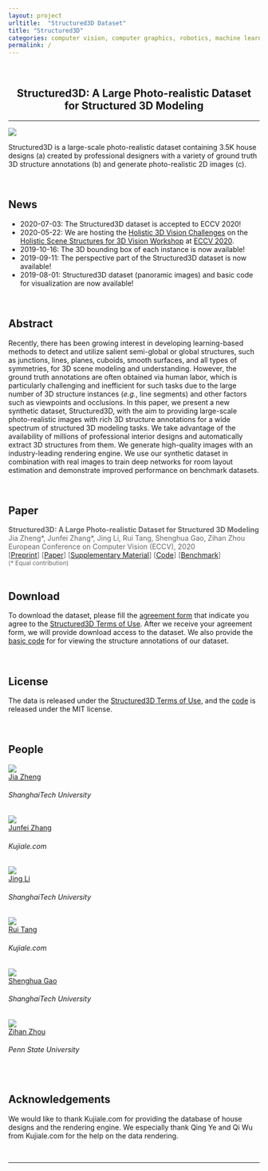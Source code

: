 ```yaml
---
layout: project
urltitle:  "Structured3D Dataset"
title: "Structured3D"
categories: computer vision, computer graphics, robotics, machine learning
permalink: /
---
```


<br>
<div class="row">
  <div class="col-xs-12">
    <center><h2>Structured3D: A Large Photo-realistic Dataset for Structured 3D Modeling</h2></center>
  </div>
</div>

<hr>

<div class="row">
  <div class="col-md-12">
    <img src="{{ "/static/img/teaser.png" | prepend:site.baseurl }}">
    <p>
      Structured3D is a large-scale photo-realistic dataset containing 3.5K house designs (a) created by professional designers with a variety of ground truth 3D structure annotations (b) and generate photo-realistic 2D images (c).
    </p>
  </div>
</div>

<br>
<div class="row" id="news">
  <div class="col-xs-12">
    <h2>News</h2>
  </div>
</div>

<div class="row">
  <div class="col-xs-12">
    <ul>
      <li>2020-07-03: The Structured3D dataset is accepted to ECCV 2020!</li>
      <li>2020-05-22: We are hosting the <a href="https://holistic-3d.github.io/eccv20/challenge.html" target="_blank">Holistic 3D Vision Challenges</a> on the <a href="https://holistic-3d.github.io/eccv20" target="_blank">Holistic Scene Structures for 3D Vision Workshop</a> at <a href="http://eccv2020.eu/" target="_blank">ECCV 2020</a>.</li>
      <li>2019-10-16: The 3D bounding box of each instance is now available!</li>
      <li>2019-09-11: The perspective part of the Structured3D dataset is now available!</li>
      <li>2019-08-01: Structured3D dataset (panoramic images) and basic code for visualization are now available!</li>
    </ul>
  </div>
</div><br>

<div class="row" id="abstract">
  <div class="col-xs-12">
    <h2>Abstract</h2>
  </div>
</div>

<div class="row">
  <div class="col-xs-12">
    <p>
      Recently, there has been growing interest in developing learning-based methods to detect and utilize salient semi-global or global structures, such as junctions, lines, planes, cuboids, smooth surfaces, and all types of symmetries, for 3D scene modeling and understanding. However, the ground truth annotations are often obtained via human labor, which is particularly challenging and inefficient for such tasks due to the large number of 3D structure instances (<em>e.g.</em>, line segments) and other factors such as viewpoints and occlusions. In this paper, we present a new synthetic dataset, Structured3D, with the aim to providing large-scale photo-realistic images with rich 3D structure annotations for a wide spectrum of structured 3D modeling tasks. We take advantage of the availability of millions of professional interior designs and automatically extract 3D structures from them. We generate high-quality images with an industry-leading rendering engine. We use our synthetic dataset in combination with real images to train deep networks for room layout estimation and demonstrate improved performance on benchmark datasets.
    </p>
  </div>
</div><br>

<div class="row" id="paper">
  <div class="col-xs-12">
    <h2>Paper</h2>
  </div>
</div>

<div class="row">
  <div class="col-xs-12" style="margin-top: 3px; color: #666;">
    <b>Structured3D: A Large Photo-realistic Dataset for Structured 3D Modeling</b><br>
    Jia Zheng*, Junfei Zhang*, Jing Li, Rui Tang, Shenghua Gao, Zihan Zhou<br>
    European Conference on Computer Vision (ECCV), 2020<br>
    [<a href="https://arxiv.org/abs/1908.00222">Preprint</a>]
    [<a href="https://www.ecva.net/papers/eccv_2020/papers_ECCV/papers/123540494.pdf">Paper</a>]
    [<a href="https://www.ecva.net/papers/eccv_2020/papers_ECCV/papers/123540494-supp.pdf">Supplementary Material</a>]
    [<a href="https://github.com/bertjiazheng/Structured3D">Code</a>]
    [<a href="https://competitions.codalab.org/competitions/24183">Benchmark</a>]
    <br>
    <span style="font-size:12px;">(* Equal contribution)</span>
  </div>
</div><br>

<div class="row" id="download">
  <div class="col-xs-12">
    <h2>Download</h2>
  </div>
</div>

<div class="row">
  <div class="col-xs-12">
    <p>
      To download the dataset, please fill the <a href="https://forms.gle/LXg4bcjC2aEjrL9o8">agreement form</a> that indicate you agree to the <a href="https://drive.google.com/open?id=13ZwWpU_557ZQccwOUJ8H5lvXD7MeZFMa">Structured3D Terms of Use</a>. After we receive your agreement form, we will provide download access to the dataset. We also provide the <a href="https://github.com/bertjiazheng/Structured3D">basic code</a> for for viewing the structure annotations of our dataset.
    </p>
  </div>
</div><br>

<div class="row" id="license">
  <div class="col-xs-12">
    <h2>License</h2>
  </div>
</div>

<div class="row">
  <div class="col-xs-12">
    <p>
      The data is released under the <a href="https://drive.google.com/open?id=13ZwWpU_557ZQccwOUJ8H5lvXD7MeZFMa">Structured3D Terms of Use</a>, and the <a href="https://github.com/bertjiazheng/Structured3D">code</a> is released under the MIT license.
    </p>
  </div>
</div><br>

<div class="row" id="people">
  <div class="col-xs-12">
    <h2>People</h2>
  </div>
</div>

<div class="row">
  <div class="col-md-2 col-sm-3 col-xs-6">
    <a href="https://bertjiazheng.github.io/">
      <img class="people-pic" src="{{ "/static/img/people/jia.jpg" | prepend:site.baseurl }}">
    </a>
    <div class="people-name">
      <a href="https://bertjiazheng.github.io/">
        Jia Zheng
      </a>
      <h6>ShanghaiTech University</h6>
    </div>
  </div>

  <div class="col-md-2 col-sm-3 col-xs-6">
    <a href="https://www.linkedin.com/in/骏飞-张-1bb82691/?locale=en_US">
      <img class="people-pic" src="{{ "/static/img/people/ahui.png" | prepend:site.baseurl }}">
    </a>
    <div class="people-name">
      <a href="https://www.linkedin.com/in/骏飞-张-1bb82691/?locale=en_US">
        Junfei Zhang
      </a>
      <h6>Kujiale.com</h6>
    </div>
  </div>

  <div class="col-md-2 col-sm-3 col-xs-6">
    <a href="https://www.linkedin.com/in/jing-li-253b26139/?originalSubdomain=cn">
      <img class="people-pic" src="{{ "/static/img/people/jing.jpg" | prepend:site.baseurl }}">
    </a>
    <div class="people-name">
      <a href="https://www.linkedin.com/in/jing-li-253b26139/?originalSubdomain=cn">
        Jing Li
      </a>
      <h6>ShanghaiTech University</h6>
    </div>
  </div>

  <div class="col-md-2 col-sm-3 col-xs-6">
    <a href="https://cn.linkedin.com/in/rui-tang-50973488">
      <img class="people-pic" src="{{ "/static/img/people/ati.jpg" | prepend:site.baseurl }}">
    </a>
    <div class="people-name">
      <a href="https://cn.linkedin.com/in/rui-tang-50973488">
        Rui Tang
      </a>
      <h6>Kujiale.com</h6>
    </div>
  </div>

  <div class="col-md-2 col-sm-3 col-xs-6">
    <a href="http://sist.shanghaitech.edu.cn/sist_en/2018/0820/c3846a31775/page.htm">
      <img class="people-pic" src="{{ "/static/img/people/shenghua.jpg" | prepend:site.baseurl }}">
    </a>
    <div class="people-name">
      <a href="http://sist.shanghaitech.edu.cn/sist_en/2018/0820/c3846a31775/page.htm">Shenghua Gao</a>
      <h6>ShanghaiTech University</h6>
    </div>
  </div>

  <div class="col-md-2 col-sm-3 col-xs-6">
    <a href="https://faculty.ist.psu.edu/zzhou/">
      <img class="people-pic" src="{{ "/static/img/people/zihan.jpg" | prepend:site.baseurl }}">
    </a>
    <div class="people-name">
      <a href="https://faculty.ist.psu.edu/zzhou/">Zihan Zhou</a>
      <h6>Penn State University</h6>
    </div>
  </div>
</div><br>

<div class="row">
  <div class="col-xs-12">
    <h2>Acknowledgements</h2>
  </div>
</div>

<div class="row">
  <div class="col-xs-12">
    <p>
      We would like to thank Kujiale.com for providing the database of house designs and the rendering engine. We especially thank Qing Ye and Qi Wu from Kujiale.com for the help on the data rendering.
    </p>
  </div>
</div><br>

<hr>
